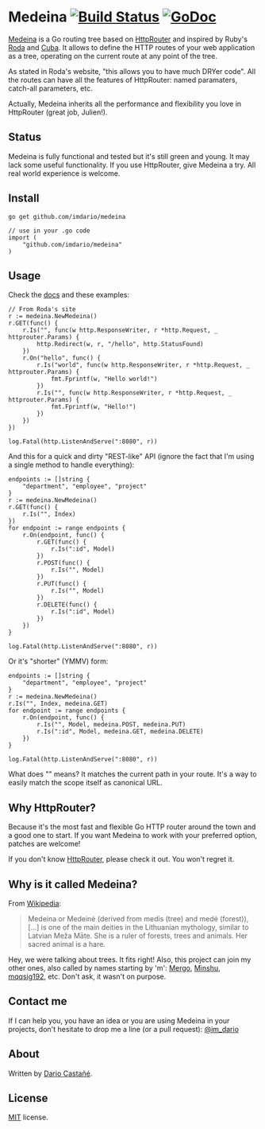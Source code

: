# Medeina [![Build Status][1]][2] [![GoDoc](https://godoc.org/github.com/imdario/medeina?status.svg)](https://godoc.org/github.com/imdario/medeina)

[1]: https://travis-ci.org/imdario/medeina.png
[2]: https://travis-ci.org/imdario/medeina

[Medeina](https://github.com/imdario/medeina) is a Go routing tree based on [HttpRouter](https://github.com/julienschmidt/httprouter) and inspired by Ruby's [Roda](http://roda.jeremyevans.net/) and [Cuba](http://cuba.is/). It allows to define the HTTP routes of your web application as a tree, operating on the current route at any point of the tree.

As stated in Roda's website, "this allows you to have much DRYer code". All the routes can have all the features of HttpRouter: named paramaters, catch-all parameters, etc.

Actually, Medeina inherits all the performance and flexibility you love in HttpRouter (great job, Julien!).

## Status

Medeina is fully functional and tested but it's still green and young. It may lack some useful functionality. If you use HttpRouter, give Medeina a try. All real world experience is welcome.

## Install

    go get github.com/imdario/medeina

    // use in your .go code
    import (
        "github.com/imdario/medeina"
    )

## Usage

Check the [docs](https://godoc.org/github.com/imdario/medeina) and these examples:

    // From Roda's site
    r := medeina.NewMedeina()
    r.GET(func() {
        r.Is("", func(w http.ResponseWriter, r *http.Request, _ httprouter.Params) {
            http.Redirect(w, r, "/hello", http.StatusFound)
        })
        r.On("hello", func() {
            r.Is("world", func(w http.ResponseWriter, r *http.Request, _ httprouter.Params) {
                fmt.Fprintf(w, "Hello world!")
            })
            r.Is("", func(w http.ResponseWriter, r *http.Request, _ httprouter.Params) {
                fmt.Fprintf(w, "Hello!")
            })
        })
    })

    log.Fatal(http.ListenAndServe(":8080", r))


And this for a quick and dirty "REST-like" API (ignore the fact that I'm using a single method to handle everything):

    endpoints := []string {
        "department", "employee", "project"
    }
    r := medeina.NewMedeina()
    r.GET(func() {
        r.Is("", Index)
    })
    for endpoint := range endpoints {
        r.On(endpoint, func() {
            r.GET(func() {
                r.Is(":id", Model)
            })
            r.POST(func() {
                r.Is("", Model)
            })
            r.PUT(func() {
                r.Is("", Model)
            })
            r.DELETE(func() {
                r.Is(":id", Model)
            })
        })
    }

    log.Fatal(http.ListenAndServe(":8080", r))

Or it's "shorter" (YMMV) form:

    endpoints := []string {
        "department", "employee", "project"
    }
    r := medeina.NewMedeina()
    r.Is("", Index, medeina.GET)
    for endpoint := range endpoints {
        r.On(endpoint, func() {
            r.Is("", Model, medeina.POST, medeina.PUT)
            r.Is(":id", Model, medeina.GET, medeina.DELETE)
        })
    }

    log.Fatal(http.ListenAndServe(":8080", r))

What does "" means? It matches the current path in your route. It's a way to easily match the scope itself as canonical URL.

## Why HttpRouter?

Because it's the most fast and flexible Go HTTP router around the town and a good one to start. If you want Medeina to work with your preferred option, patches are welcome!

If you don't know [HttpRouter](https://github.com/julienschmidt/httprouter), please check it out. You won't regret it.

## Why is it called Medeina?

From [Wikipedia](https://en.wikipedia.org/wiki/Medeina):

> Medeina or Medeinė (derived from medis (tree) and medė (forest)), [...] is one of the main deities in the Lithuanian mythology, similar to Latvian Meža Māte. She is a ruler of forests, trees and animals. Her sacred animal is a hare.

Hey, we were talking about trees. It fits right! Also, this project can join my other ones, also called by names starting by 'm': [Mergo](https://github.com/imdario/mergo), [Minshu](https://github.com/imdario/minshu), [mqqsig192](https://github.com/imdario/mqqsig192), etc. Don't ask, it wasn't on purpose.

## Contact me

If I can help you, you have an idea or you are using Medeina in your projects, don't hesitate to drop me a line (or a pull request): [@im_dario](https://twitter.com/im_dario)

## About

Written by [Dario Castañé](http://dario.im).

## License

[MIT](http://opensource.org/licenses/MIT) license.
